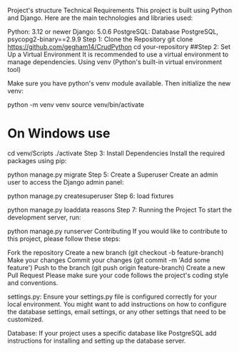 Project's structure
Technical Requirements
This project is built using Python and Django. Here are the main technologies and libraries used:

Python: 3.12 or newer
Django: 5.0.6
PostgreSQL: Database PostgreSQL, psycopg2-binary==2.9.9
Step 1: Clone the Repository
git clone https://github.com/gegham14/CrudPython
cd your-repository
##Step 2: Set Up a Virtual Environment It is recommended to use a virtual environment to manage dependencies. Using venv (Python's built-in virtual environment tool)

Make sure you have python's venv module available. Then initialize the new venv:

python -m venv venv
source venv/bin/activate   
# On Windows use 
cd venv/Scripts 
./activate
Step 3: Install Dependencies Install the required packages using pip:



python manage.py migrate
Step 5: Create a Superuser Create an admin user to access the Django admin panel:

python manage.py createsuperuser
Step 6: load fixtures

python manage.py loaddata reasons
Step 7: Running the Project To start the development server, run:

python manage.py runserver
Contributing If you would like to contribute to this project, please follow these steps:

Fork the repository
Create a new branch (git checkout -b feature-branch)
Make your changes
Commit your changes (git commit -m 'Add some feature')
Push to the branch (git push origin feature-branch)
Create a new Pull Request
Please make sure your code follows the project's coding style and conventions.

settings.py: Ensure your settings.py file is configured correctly for your local environment. You might want to add instructions on how to configure the database settings, email settings, or any other settings that need to be customized.

Database: If your project uses a specific database like PostgreSQL add instructions for installing and setting up the database server.
